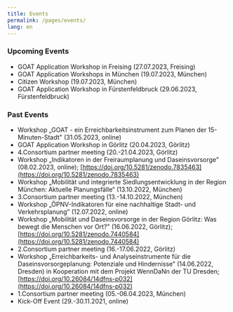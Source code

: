 ```yaml
---
title: Events
permalink: /pages/events/
lang: en
---
```

### Upcoming Events


- GOAT Application Workshop in Freising (27.07.2023, Freising)
- GOAT Application Workshops in München (19.07.2023, München)
- Citizen Workshop (19.07.2023, München)
- GOAT Application Workshop in Fürstenfeldbruck (29.06.2023, Fürstenfeldbruck)


### Past Events

- Workshop „GOAT - ein Erreichbarkeitsinstrument zum Planen der 15-Minuten-Stadt" (31.05.2023, online)
- GOAT Application Workshop in Görlitz (20.04.2023, Görlitz) 
- 4.Consortium partner meeting (20.-21.04.2023, Görlitz) 
- Workshop „Indikatoren in der Freiraumplanung und Daseinsvorsorge” (08.02.2023, online); [https://doi.org/10.5281/zenodo.7835463](https://doi.org/10.5281/zenodo.7835463) 
- Workshop „Mobilität und integrierte Siedlungsentwicklung in der Region München: Aktuelle Planungsfälle“ (13.10.2022, München) 
- 3.Consortium partner meeting (13.-14.10.2022, München) 
- Workshop „ÖPNV-Indikatoren für eine nachhaltige Stadt- und Verkehrsplanung” (12.07.2022, online) 
- Workshop „Mobilität und Daseinsvorsorge in der Region Görlitz: Was bewegt die Menschen vor Ort?" (16.06.2022, Görlitz); [https://doi.org/10.5281/zenodo.7440584](https://doi.org/10.5281/zenodo.7440584) 
- 2.Consortium partner meeting (16.-17.06.2022, Görlitz) 
- Workshop „Erreichbarkeits- und Analyseinstrumente für die Daseinsvorsorgeplanung: Potenziale und Hindernisse” (14.06.2022, Dresden) in Kooperation mit dem Projekt WennDaNn der TU Dresden; [https://doi.org/10.26084/14dfns-p032](https://doi.org/10.26084/14dfns-p032)
- 1.Consortium partner meeting (05.-06.04.2023, München) 
- Kick-Off Event (29.-30.11.2021, online) 


